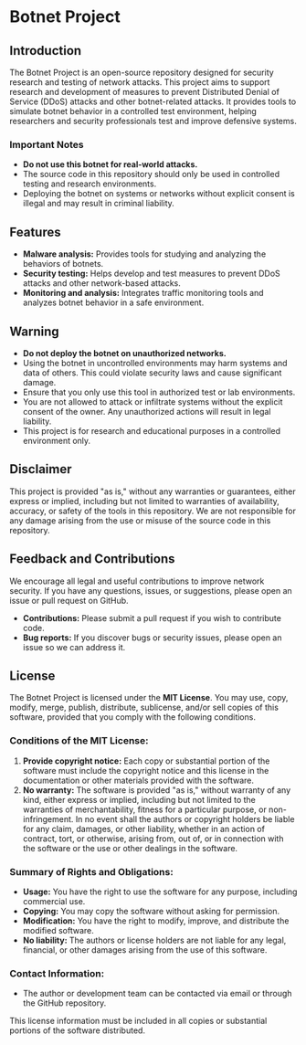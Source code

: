 # Botnet Project

## Introduction

The Botnet Project is an open-source repository designed for security research and testing of network attacks. This project aims to support research and development of measures to prevent Distributed Denial of Service (DDoS) attacks and other botnet-related attacks. It provides tools to simulate botnet behavior in a controlled test environment, helping researchers and security professionals test and improve defensive systems.

### Important Notes

- **Do not use this botnet for real-world attacks.**
- The source code in this repository should only be used in controlled testing and research environments.
- Deploying the botnet on systems or networks without explicit consent is illegal and may result in criminal liability.

## Features

- **Malware analysis:** Provides tools for studying and analyzing the behaviors of botnets.
- **Security testing:** Helps develop and test measures to prevent DDoS attacks and other network-based attacks.
- **Monitoring and analysis:** Integrates traffic monitoring tools and analyzes botnet behavior in a safe environment.

## Warning

- **Do not deploy the botnet on unauthorized networks.**
- Using the botnet in uncontrolled environments may harm systems and data of others. This could violate security laws and cause significant damage.
- Ensure that you only use this tool in authorized test or lab environments.
- You are not allowed to attack or infiltrate systems without the explicit consent of the owner. Any unauthorized actions will result in legal liability.
- This project is for research and educational purposes in a controlled environment only.

## Disclaimer

This project is provided "as is," without any warranties or guarantees, either express or implied, including but not limited to warranties of availability, accuracy, or safety of the tools in this repository. We are not responsible for any damage arising from the use or misuse of the source code in this repository.

## Feedback and Contributions

We encourage all legal and useful contributions to improve network security. If you have any questions, issues, or suggestions, please open an issue or pull request on GitHub.

- **Contributions:** Please submit a pull request if you wish to contribute code.
- **Bug reports:** If you discover bugs or security issues, please open an issue so we can address it.

## License

The Botnet Project is licensed under the **MIT License**. You may use, copy, modify, merge, publish, distribute, sublicense, and/or sell copies of this software, provided that you comply with the following conditions.

### Conditions of the MIT License:

1. **Provide copyright notice:** Each copy or substantial portion of the software must include the copyright notice and this license in the documentation or other materials provided with the software.
2. **No warranty:** The software is provided "as is," without warranty of any kind, either express or implied, including but not limited to the warranties of merchantability, fitness for a particular purpose, or non-infringement. In no event shall the authors or copyright holders be liable for any claim, damages, or other liability, whether in an action of contract, tort, or otherwise, arising from, out of, or in connection with the software or the use or other dealings in the software.

### Summary of Rights and Obligations:

- **Usage:** You have the right to use the software for any purpose, including commercial use.
- **Copying:** You may copy the software without asking for permission.
- **Modification:** You have the right to modify, improve, and distribute the modified software.
- **No liability:** The authors or license holders are not liable for any legal, financial, or other damages arising from the use of this software.

### Contact Information:

- The author or development team can be contacted via email or through the GitHub repository.

This license information must be included in all copies or substantial portions of the software distributed.
